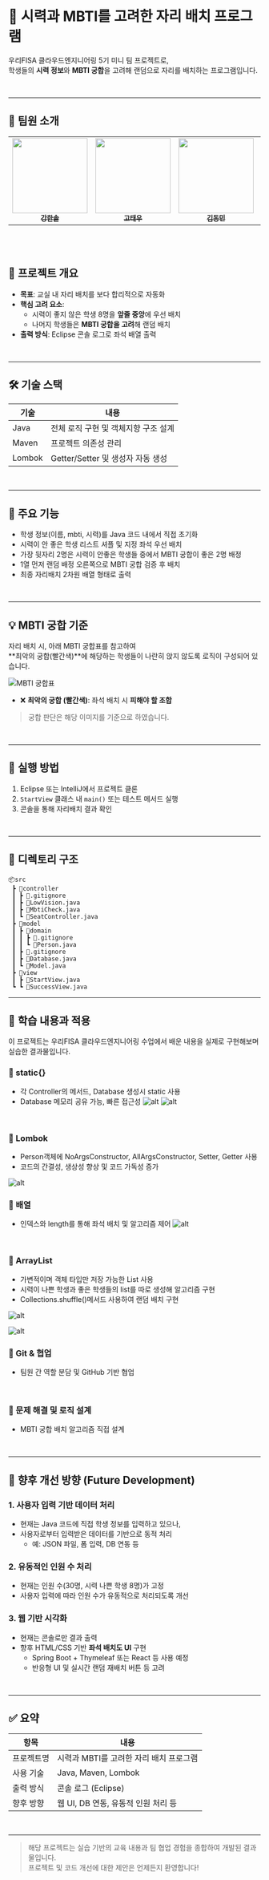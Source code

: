
# 👀 시력과 MBTI를 고려한 자리 배치 프로그램

우리FISA 클라우드엔지니어링 5기 미니 팀 프로젝트로,  
학생들의 **시력 정보**와 **MBTI 궁합**을 고려해 랜덤으로 자리를 배치하는 프로그램입니다.

<br>

---
## 👥 팀원 소개

<div align="center">

<table width="100%">
  <tr>
    <td align="center" width="25%">
      <a href="https://github.com/kkangsol">
        <img src="https://github.com/kkangsol.png" width="150" /><br />
        <sub><b>강한솔</b></sub>
      </a>
    </td>
    <td align="center" width="25%">
      <a href="https://github.com/kohtaewoo">
        <img src="https://github.com/kohtaewoo.png" width="150" /><br />
        <sub><b>고태우</b></sub>
      </a>
    </td>
    <td align="center" width="25%">
      <a href="https://github.com/kddmmm">
        <img src="https://github.com/kddmmm.png" width="150" /><br />
        <sub><b>김동민</b></sub>
      </a>
    </td>
    <td align="center" width="25%">
      <a href="https://github.com/moonstone0514">
        <img src="https://github.com/moonstone0514.png" width="150" /><br />
        <sub><b>김문석</b></sub>
      </a>
    </td>
  </tr>
</table>

</div>
<br>
<br>

## 📌 프로젝트 개요

- **목표**: 교실 내 자리 배치를 보다 합리적으로 자동화
- **핵심 고려 요소**:
  - 시력이 좋지 않은 학생 8명을 **앞줄 중앙**에 우선 배치
  - 나머지 학생들은 **MBTI 궁합을 고려**해 랜덤 배치
- **출력 방식**: Eclipse 콘솔 로그로 좌석 배열 출력
<br>

---

## 🛠 기술 스택

| 기술 | 내용 |
|------|------|
| Java | 전체 로직 구현 및 객체지향 구조 설계 |
| Maven | 프로젝트 의존성 관리 |
| Lombok | Getter/Setter 및 생성자 자동 생성 |
<br>

---

## 🔎 주요 기능

- 학생 정보(이름, mbti, 시력)를 Java 코드 내에서 직접 초기화
- 시력이 안 좋은 학생 리스트 셔플 및 지정 좌석 우선 배치
- 가장 뒷자리 2명은 시력이 안좋은 학생들 중에서 MBTI 궁합이 좋은 2명 배정
- 1열 먼저 랜덤 배정 오른쪽으로 MBTI 궁합 검증 후 배치
- 최종 자리배치 2차원 배열 형태로 출력
<br>

---

## 💡 MBTI 궁합 기준

자리 배치 시, 아래 MBTI 궁합표를 참고하여  
**최악의 궁합(빨간색)**에 해당하는 학생들이 나란히 앉지 않도록 로직이 구성되어 있습니다.

![MBTI 궁합표](./images/mbti.png)


- ❌ **최악의 궁합 (빨간색)**: 좌석 배치 시 **피해야 할 조합**

> 궁합 판단은 해당 이미지를 기준으로 하였습니다.
<br>

---

## 🧩 실행 방법

1. Eclipse 또는 IntelliJ에서 프로젝트 클론
2. `StartView` 클래스 내 `main()` 또는 테스트 메서드 실행
3. 콘솔을 통해 자리배치 결과 확인
<br>

---

## 📁 디렉토리 구조


```
📦src
 ┣ 📂controller
 ┃ ┣ 📜.gitignore
 ┃ ┣ 📜LowVision.java
 ┃ ┣ 📜MbtiCheck.java
 ┃ ┗ 📜SeatController.java
 ┣ 📂model
 ┃ ┣ 📂domain
 ┃ ┃ ┣ 📜.gitignore
 ┃ ┃ ┗ 📜Person.java
 ┃ ┣ 📜.gitignore
 ┃ ┣ 📜Database.java
 ┃ ┗ 📜Model.java
 ┣ 📂view
 ┃ ┣ 📜StartView.java
 ┗ ┗ 📜SuccessView.java
```


---

## 🧠 학습 내용과 적용

이 프로젝트는 우리FISA 클라우드엔지니어링 수업에서 배운 내용을 실제로 구현해보며 실습한 결과물입니다.
<br>
### 🔸 static{}
- 각 Controller의 메서드, Database 생성시 static 사용
- Database 메모리 공유 가능, 빠른 접근성
![alt](./images/static01.png)
![alt](./images/static02.png)
<br>

### 🔸 Lombok
- Person객체에 NoArgsConstructor, AllArgsConstructor, Setter, Getter 사용
- 코드의 간결성, 생상성 향상 및 코드 가독성 증가

  
![alt](./images/lombok.png)
<br>

### 🔸 배열
- 인덱스와 length를 통해 좌석 배치 및 알고리즘 제어
![alt](./images/array.png)
<br>


### 🔸 ArrayList
- 가변적이며 객체 타입만 저장 가능한 List 사용
- 시력이 나쁜 학생과 좋은 학생들의 list를 따로 생성해 알고리즘 구현
- Collections.shuffle()메서드 사용하여 랜덤 배치 구현
  
![alt](./images/list01.png)
  
![alt](./images/list02.png)
<br>

### 🔸 Git & 협업
- 팀원 간 역할 분담 및 GitHub 기반 협업
<br>

### 🔸 문제 해결 및 로직 설계
- MBTI 궁합 배치 알고리즘 직접 설계

<br>

---

## 🔧 향후 개선 방향 (Future Development)

### 1. 사용자 입력 기반 데이터 처리
- 현재는 Java 코드에 직접 학생 정보를 입력하고 있으나,
- 사용자로부터 입력받은 데이터를 기반으로 동적 처리 
  - 예: JSON 파일, 폼 입력, DB 연동 등

### 2. 유동적인 인원 수 처리
- 현재는 인원 수(30명, 시력 나쁜 학생 8명)가 고정
- 사용자 입력에 따라 인원 수가 유동적으로 처리되도록 개선 

### 3. 웹 기반 시각화
- 현재는 콘솔로만 결과 출력
- 향후 HTML/CSS 기반 **좌석 배치도 UI** 구현
  - Spring Boot + Thymeleaf 또는 React 등 사용 예정
  - 반응형 UI 및 실시간 랜덤 재배치 버튼 등 고려
<br>

---

## ✅ 요약

| 항목 | 내용 |
|------|------|
| 프로젝트명 | 시력과 MBTI를 고려한 자리 배치 프로그램 |
| 사용 기술 | Java, Maven, Lombok |
| 출력 방식 | 콘솔 로그 (Eclipse) |
| 향후 방향 | 웹 UI, DB 연동, 유동적 인원 처리 등 |
<br>

---

> 해당 프로젝트는 실습 기반의 교육 내용과 팀 협업 경험을 종합하여 개발된 결과물입니다.  
> 프로젝트 및 코드 개선에 대한 제안은 언제든지 환영합니다!

